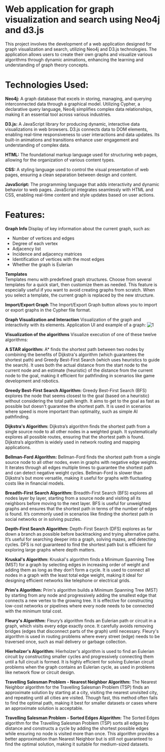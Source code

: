 # Web application for graph visualization and search using Neo4j and d3.js

This project involves the development of a web application designed for graph visualization and search, utilizing Neo4j and D3.js technologies. The application allows users to create their own graphs and visualize various algorithms through dynamic animations, enhancing the learning and understanding of graph theory concepts.

# Technologies Used:
**Neo4j:** 
A graph database that excels in storing, managing, and querying interconnected data through a graphical model. Utilizing Cypher, a declarative query language, Neo4j simplifies complex data relationships, making it an essential tool across various industries.

**D3.js:**
A JavaScript library for producing dynamic, interactive data visualizations in web browsers. D3.js connects data to DOM elements, enabling real-time responsiveness to user interactions and data updates. Its built-in animations and transitions enhance user engagement and understanding of complex data.

**HTML:** 
The foundational markup language used for structuring web pages, allowing for the organization of various content types.

**CSS:** 
A styling language used to control the visual presentation of web pages, ensuring a clean separation between design and content.

**JavaScript:** 
The programming language that adds interactivity and dynamic behavior to web pages. JavaScript integrates seamlessly with HTML and CSS, enabling real-time content and style updates based on user actions.

# Features:
**Graph Info**
Display of key information about the current graph, such as:
- Number of vertices and edges
- Degree of each vertex
- Adjacency list
- Incidence and adjacency matrices
- Identification of vertices with the most edges
- Whether the graph is Eulerian

**Templates**  
Templates menu with predefined graph structures. Choose from several templates for a quick start, then customize them as needed. This feature is especially useful if you want to avoid creating graphs from scratch. When you select a template, the current graph is replaced by the new structure.

**Import/Export Graph**
The Import/Export Graph button allows you to import or export graphs in the Cypher file format.

**Graph Visualization and Interaction**
Visualization of the graph and interactivity with its elements.
Application UI and example of a graph:
![1](https://github.com/user-attachments/assets/ff01f5e7-a223-4caf-a704-f732a49f81e8)

**Visualization of the algorithms**
Visualize execution of one of these twelve algorithms:

**A STAR algorithm:**
A* finds the shortest path between two nodes by combining the benefits of Dijkstra's algorithm (which guarantees the shortest path) and Greedy Best-First Search (which uses heuristics to guide the search).
It uses both the actual distance from the start node to the current node and an estimate (heuristic) of the distance from the current node to the goal, making it efficient for pathfinding in scenarios like game development and robotics.

**Greedy Best-First Search Algorithm:**
Greedy Best-First Search (BFS) explores the node that seems closest to the goal (based on a heuristic) without considering the total path length.
It aims to get to the goal as fast as possible but doesn't guarantee the shortest path. It is used in scenarios where speed is more important than optimality, such as simple AI pathfinding.

**Dijkstra's Algorithm:**
Dijkstra’s algorithm finds the shortest path from a single source node to all other nodes in a weighted graph.
It systematically explores all possible routes, ensuring that the shortest path is found. Dijkstra’s algorithm is widely used in network routing and mapping applications.

**Bellman-Ford Algorithm:**
Bellman-Ford finds the shortest path from a single source node to all other nodes, even in graphs with negative edge weights.
It iterates through all edges multiple times to guarantee the shortest path and can detect negative weight cycles. Bellman-Ford is slower than Dijkstra's but more versatile, making it useful for graphs with fluctuating costs like in financial models.

**Breadth-First Search Algorithm:**
Breadth-First Search (BFS) explores all nodes layer by layer, starting from a source node and visiting all its neighbors before moving to the next layer.
BFS is useful for unweighted graphs and ensures that the shortest path in terms of the number of edges is found. It’s commonly used in scenarios like finding the shortest path in social networks or in solving puzzles.

**Depth-First Search Algorithm:**
Depth-First Search (DFS) explores as far down a branch as possible before backtracking and trying alternative paths.
It’s useful for searching deeper into a graph, solving mazes, and detecting cycles. DFS is not guaranteed to find the shortest path but is efficient for exploring large graphs where depth matters.

**Kruskal's Algorithm:**
Kruskal's algorithm finds a Minimum Spanning Tree (MST) for a graph by selecting edges in increasing order of weight and adding them as long as they don’t form a cycle.
It is used to connect all nodes in a graph with the least total edge weight, making it ideal for designing efficient networks like telephone or electrical grids.

**Prim's Algorithm:**
Prim's algorithm builds a Minimum Spanning Tree (MST) by starting from any node and progressively adding the smallest edge that connects a new vertex to the growing tree.
It is effective for constructing low-cost networks or pipelines where every node needs to be connected with the minimum total cost.

**Fleury's Algorithm:**
Fleury’s algorithm finds an Eulerian path or circuit in a graph, which visits every edge exactly once.
It carefully avoids removing bridges (edges that disconnect parts of the graph) until necessary. Fleury's algorithm is used in routing problems where every street (edge) needs to be traversed once, such as mail delivery or garbage collection.

**Hierholzer's Algorithm:**
Hierholzer's algorithm is used to find an Eulerian circuit by constructing smaller cycles and progressively connecting them until a full circuit is formed.
It is highly efficient for solving Eulerian circuit problems when the graph contains an Eulerian cycle, as used in problems like network flow or circuit design.

**Travelling Salesman Problem - Nearest Neighbor Algorithm:**
The Nearest Neighbor algorithm for the Travelling Salesman Problem (TSP) finds an approximate solution by starting at a city, visiting the nearest unvisited city, and repeating until all cities are visited.
Though fast, this method often fails to find the optimal path, making it best for smaller datasets or cases where an approximate solution is acceptable.

**Travelling Salesman Problem - Sorted Edges Algorithm:**
The Sorted Edges algorithm for the Travelling Salesman Problem (TSP) sorts all edges by distance and constructs a cycle by adding the shortest possible edges while ensuring no node is visited more than once.
This algorithm provides a better approximation than Nearest Neighbor but is still not guaranteed to find the optimal solution, making it suitable for medium-sized datasets.
